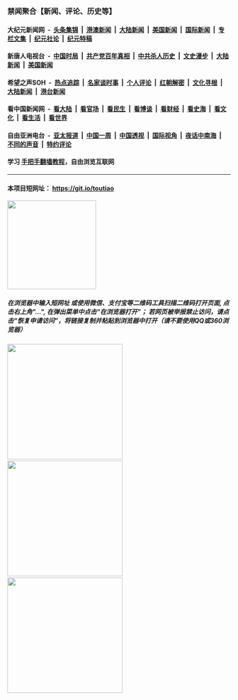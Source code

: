 ### 禁闻聚合【新闻、评论、历史等】

#### 大纪元新闻网 &nbsp;-&nbsp; [头条集锦](indexes/E头条集锦.md?t=02070944) &nbsp;|&nbsp; [港澳新闻](indexes/E港澳新闻.md?t=02070944)  &nbsp;|&nbsp; [大陆新闻](indexes/E大陆新闻.md?t=02070944) &nbsp;|&nbsp; [美国新闻](indexes/E美国新闻.md?t=02070944) &nbsp;|&nbsp; [国际新闻](indexes/E国际新闻.md?t=02070944) &nbsp;|&nbsp; [专栏文集](indexes/E专栏文集.md?t=02070944) &nbsp;|&nbsp; [纪元社论](indexes/E纪元社论.md?t=02070944) &nbsp;|&nbsp; [纪元特稿](indexes/E纪元特稿.md?t=02070944) 

#### 新唐人电视台 &nbsp;-&nbsp; [中国时局](indexes/N中国时局.md?t=02070944) &nbsp;|&nbsp; [共产党百年真相](indexes/N共产党百年真相.md?t=02070944) &nbsp;|&nbsp; [中共杀人历史](indexes/N中共杀人历史.md?t=02070944) &nbsp;|&nbsp; [文史漫步](indexes/N文史漫步.md?t=02070944) &nbsp;|&nbsp; [大陆新闻](indexes/N大陆新闻.md?t=02070944) &nbsp;|&nbsp; [美国新闻](indexes/N美国新闻.md?t=02070944)

#### 希望之声SOH &nbsp;-&nbsp; [热点追踪](indexes/H热点追踪.md?t=02070944) &nbsp;|&nbsp; [名家谈时事](indexes/H名家谈时事.md?t=02070944) &nbsp;|&nbsp; [个人评论](indexes/H个人评论.md?t=02070944)  &nbsp;|&nbsp; [红朝解密](indexes/H红朝解密.md?t=02070944) &nbsp;|&nbsp; [文化寻根](indexes/H文化寻根.md?t=02070944) &nbsp;|&nbsp; [大陆新闻](indexes/H大陆新闻.md?t=02070944) &nbsp;|&nbsp; [港台新闻](indexes/H港台新闻.md?t=02070944)

#### 看中国新闻网 &nbsp;-&nbsp; [看大陆](indexes/S看大陆.md?t=02070944) &nbsp;|&nbsp; [看官场](indexes/S看官场.md?t=02070944) &nbsp;|&nbsp; [看民生](indexes/S看民生.md?t=02070944)  &nbsp;|&nbsp; [看博谈](indexes/S看博谈.md?t=02070944) &nbsp;|&nbsp; [看财经](indexes/S看财经.md?t=02070944) &nbsp;|&nbsp; [看史海](indexes/S看史海.md?t=02070944) &nbsp;|&nbsp; [看文化](indexes/S看文化.md?t=02070944) &nbsp;|&nbsp; [看生活](indexes/S看生活.md?t=02070944) &nbsp;|&nbsp; [看世界](indexes/S看世界.md?t=02070944)

#### 自由亚洲电台 &nbsp;-&nbsp; [亚太报道](indexes/R亚太报道.md?t=02070944) &nbsp;|&nbsp; [中国一周](indexes/R中国一周.md?t=02070944) &nbsp;|&nbsp; [中国透视](indexes/R中国透视.md?t=02070944)  &nbsp;|&nbsp; [国际视角](indexes/R国际视角.md?t=02070944) &nbsp;|&nbsp; [夜话中南海](indexes/R夜话中南海.md?t=02070944) &nbsp;|&nbsp; [不同的声音](indexes/R不同的声音.md?t=02070944) &nbsp;|&nbsp; [特约评论](indexes/R特约评论.md?t=02070944)

#### 学习 [手把手翻墙教程](https://github.com/gfw-breaker/guides/wiki)，自由浏览互联网

----

#### 本项目短网址： https://git.io/toutiao
<img src="https://raw.githubusercontent.com/gfw-breaker/banned-news/master/scripts/img/qr.png" width="200px"/>  

##### 在浏览器中输入短网址 或使用微信、支付宝等二维码工具扫描二维码打开页面, 点击右上角"...", 在弹出菜单中点击“在浏览器打开”； 若网页被举报禁止访问，请点击“恢复申请访问”，将链接复制并粘贴到浏览器中打开（请不要使用QQ或360浏览器）

<img src="https://raw.githubusercontent.com/gfw-breaker/banned-news/master/scripts/img/1.png" width="260px"/> &nbsp; <img src="https://raw.githubusercontent.com/gfw-breaker/banned-news/master/scripts/img/2.png" width="260px"/> &nbsp; <img src="https://raw.githubusercontent.com/gfw-breaker/banned-news/master/scripts/img/3.png" width="260px"/>
